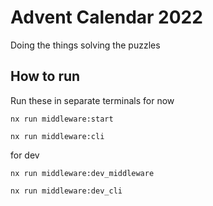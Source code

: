 # Advent Calendar 2022

Doing the things solving the puzzles

## How to run

Run these in separate terminals for now

```
nx run middleware:start
```

```
nx run middleware:cli
```

for dev

```
nx run middleware:dev_middleware
```

```
nx run middleware:dev_cli
```
